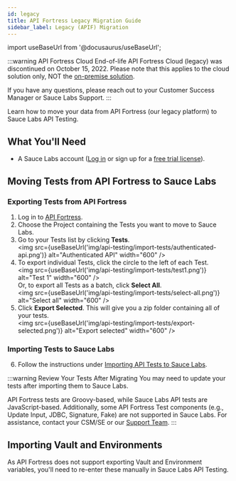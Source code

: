 ```yaml
---
id: legacy
title: API Fortress Legacy Migration Guide
sidebar_label: Legacy (APIF) Migration
---
```


import useBaseUrl from '@docusaurus/useBaseUrl';

:::warning API Fortress Cloud End-of-life
API Fortress Cloud (legacy) was discontinued on October 15, 2022. Please note that this applies to the cloud solution only, NOT the [on-premise solution](/api-testing/on-prem/quick-start/).

If you have any questions, please reach out to your Customer Success Manager or Sauce Labs Support.
:::

Learn how to move your data from API Fortress (our legacy platform) to Sauce Labs API Testing.

## What You'll Need
* A Sauce Labs account ([Log in](https://accounts.saucelabs.com/am/XUI/#login/) or sign up for a [free trial license](https://saucelabs.com/sign-up)).

## Moving Tests from API Fortress to Sauce Labs

### Exporting Tests from API Fortress

1. Log in to [API Fortress](https://mastiff.apifortress.com/).
2. Choose the Project containing the Tests you want to move to Sauce Labs.
3. Go to your Tests list by clicking **Tests**.<br/><img src={useBaseUrl('img/api-testing/import-tests/authenticated-api.png')} alt="Authenticated API" width="600" />
4. To export individual Tests, click the circle to the left of each Test.<br/><img src={useBaseUrl('img/api-testing/import-tests/test1.png')} alt="Test 1" width="600" /><br/>
   Or, to export all Tests as a batch, click <b>Select All</b>.<br/><img src={useBaseUrl('img/api-testing/import-tests/select-all.png')} alt="Select all" width="600" />
5. Click **Export Selected**. This will give you a zip folder containing all of your tests.<br/><img src={useBaseUrl('img/api-testing/import-tests/export-selected.png')} alt="Export selected" width="600" />


### Importing Tests to Sauce Labs

6. Follow the instructions under [Importing API Tests to Sauce Labs](/api-testing/import-export-tests/#importing-api-tests-to-sauce-labs).


:::warning Review Your Tests After Migrating
You may need to update your tests after importing them to Sauce Labs.

API Fortress tests are Groovy-based, while Sauce Labs API tests are JavaScript-based. Additionally, some API Fortress Test components (e.g., Update Input, JDBC, Signature, Fake) are not supported in Sauce Labs. For assistance, contact your CSM/SE or our [Support Team](https://saucelabs.com/training-support).
:::


## Importing Vault and Environments

As API Fortress does not support exporting Vault and Environment variables, you'll need to re-enter these manually in Sauce Labs API Testing.
